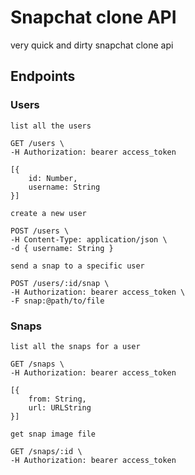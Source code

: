 # Snapchat clone API

very quick and dirty snapchat clone api

## Endpoints

### Users

```
list all the users

GET /users \
-H Authorization: bearer access_token

[{
	id: Number,
	username: String
}]
```

```
create a new user

POST /users \
-H Content-Type: application/json \
-d { username: String }
```

```
send a snap to a specific user

POST /users/:id/snap \
-H Authorization: bearer access_token \
-F snap:@path/to/file
```

### Snaps

```
list all the snaps for a user

GET /snaps \
-H Authorization: bearer access_token

[{
	from: String,
	url: URLString
}]
```

```
get snap image file

GET /snaps/:id \
-H Authorization: bearer access_token
```

